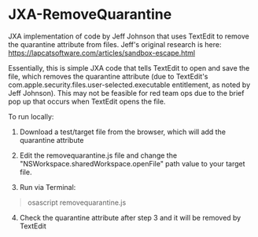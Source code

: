# JXA-RemoveQuarantine
JXA implementation of code by Jeff Johnson that uses TextEdit to remove the quarantine attribute from files. Jeff's original research is here: https://lapcatsoftware.com/articles/sandbox-escape.html

Essentially, this is simple JXA code that tells TextEdit to open and save the file, which removes the quarantine attribute (due to TextEdit's com.apple.security.files.user-selected.executable entitlement, as noted by Jeff Johnson). This may not be feasible for red team ops due to the brief pop up that occurs when TextEdit opens the file.

To run locally:

1. Download a test/target file from the browser, which will add the quarantine attribute

2. Edit the removequarantine.js file and change the "NSWorkspace.sharedWorkspace.openFile" path value to your target file.

3. Run via Terminal:

> osascript removequarantine.js

4. Check the quarantine attribute after step 3 and it will be removed by TextEdit


